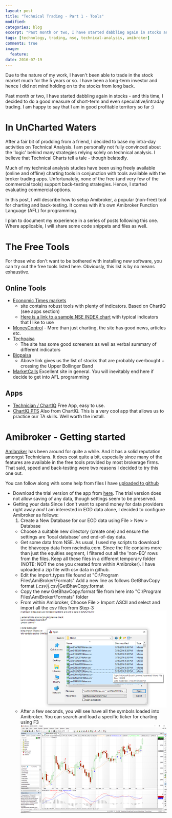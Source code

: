 ```yaml
---
layout: post
title: "Technical Trading - Part 1 - Tools"
modified:
categories: blog
excerpt: "Past month or two, I have started dabbling again in stocks and technical analysis"
tags: [technology, trading, nse, technical-analysis, amibroker]
comments: true
image:
  feature:
date: 2016-07-19
---
```


Due to the nature of my work, I haven't been able to trade in the stock market much for the 5 years or so. I have been a long-term
investor and hence I did not mind holding on to the stocks from long back.

Past month or two, I have started dabbling again in stocks - and this time, I decided to do a good measure of short-term
and even speculative/intraday trading. I am happy to say that I am in good profitable territory so far :)

# In UnCharted Waters

After a fair bit of prodding from a friend, I decided to base my intra-day activities on Technical Analysis.
I am personally not fully convinced about the 'logic' behind many strategies relying solely on technical analysis.
I believe that Technical Charts tell a tale - though belatedly.

Much of my technical analysis studies have been using freely available (online and offline) charting tools
in conjunction with tools available with the broker trading apps. Unfortunately, none of the free (and very few of the commercial tools) support back-testing strategies. Hence, I started evaluating commercial options.

In this post, I will describe how to setup Amibroker, a popular (non-free) tool for charting and back-testing. It comes with it's own Amibroker Function Language (AFL) for programming.

I plan to document my experience in a series of posts following this one. Where applicable, I will share some code snippets and files as well.

# The Free Tools

For those who don't want to be bothered with installing new software, you can try out the free tools listed here. Obviously, this list is by no means exhaustive.

## Online Tools

- [Economic Times markets](http://economictimes.indiatimes.com/markets)
   - site contains robust tools with plenty of indicators. Based on ChartIQ (see apps section)
   * [Here is a link to a sample NSE INDEX chart](http://economictimes.indiatimes.com/markets/technical-charts?symbol=NSE%2520INDEX&exchange=NSE&entity=index&periodicity=day) with typical
indicators that I like to use
- [MoneyControl](http://www.moneycontrol.com/technicals/) - More than just charting, the site has good news, articles etc.
- [Techpaisa](http://techpaisa.com/stock/nifty/)
   - The site has some good screeners as well as verbal summary of different indicators
- [Bigpaisa](http://www.bigpaisa.com/custom-technical-screener?date=1&exchange=1&stock_index=2&newhigh=All&priceaction=All&gapper=All&close=All&volume=All&volumeaction=All&avgvolumeaction=All&pricecrossover=All&emacrossover=All&macd=All&adx10=All&adx14=All&di10=All&di14=All&psar=All&rsi=3&bband=1&candlestick_patterns_3=All&candlestick_patterns_4=All&candlestick_patterns_2=All&candlestick_patterns_1=All&candlestick_patterns=All)
   * Above link gives us the list of stocks that are probably overbought + crossing the Upper Bollinger Band
- [MarketCalls](http://www.marketcalls.in/charts) Excellent site in general. You will inevitably end here if decide to get into AFL programming

## Apps

- [Technician / ChartIQ](https://itunes.apple.com/in/app/technician-real-time-stock/id570491345?mt=8) Free App, easy to use.
- [ChartIQ PTS](https://itunes.apple.com/us/app/chartiq-practice-trading-simulator/id517702104?mt=8) Also from ChartIQ. This is a very cool app that allows us to practice our TA skills. Well worth the install.

# Amibroker - Getting started

[Amibroker](http://www.amibroker.com/) has been around for quite a while. And it has a solid reputation amongst Technicians. It does
cost quite a bit, especially since many of the features are available in the free tools provided by most
brokerage firms. That said, speed and back-testing were two reasons I decided to try this one out.

You can follow along with some help from files I have [uploaded to github](https://github.com/p2c2e/amibroker-playground)

- Download the trial version of the app from [here](http://www.amibroker.com/download.html). The trial version does not allow
saving of any data, though settings seem to be preserved.
- Getting your data
Since I don't want to spend money for data providers right away _and_ I am interested in EOD data alone,
I decided to configure Amibroker as follows:
   1. Create a New Database for our EOD data using File > New > Database
   * Choose a suitable new directory (create one) and ensure the settings are 'local database' and end-of-day data.
   * Get some data from NSE.
As usual, I used my scripts to download the bhavcopy data from nseindia.com. Since the file contains more than just the equities segment, I filtered out all the 'non-EQ' rows from the files.
Keep all these files in a different temporary folder (NOTE: NOT the one you created from within Amibroker). I have uploaded a zip file with csv data in github.
   * Edit the import.types file found at "C:\Program Files\AmiBroker\Formats"
Add a new line as follows
GetBhavCopy format (*.csv)|*.csv|GetBhavCopy.format
   * Copy the new GetBhavCopy.format file from here into "C:\Program Files\AmiBroker\Formats" folder
   * From within Amibroker, Choose File > Import ASCII and select and import all the csv files from Step-3
   ![Import ASCII screen with the CSV files](/images/Import_ASCII.png?=200x)
   *  After a few seconds, you will see have all the symbols loaded into Amibroker. You can search and load a specific ticker for charting using F3
   ![Sample screen with default charts for Bajaj Auto](/images/amibroker_screen.png?=250x)
